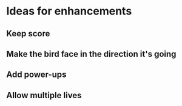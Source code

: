 # Ideas for enhancements

## Keep score

## Make the bird face in the direction it's going

## Add power-ups

## Allow multiple lives
